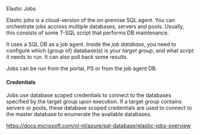 Elastic Jobs

Elastic jobs is a cloud-version of the on-premise SQL agent. You can orchestrate jobs accross multiple databases, servers and pools. Usually, this consists of some T-SQL script that performs DB maintenance.

It uses a SQL DB as a job agent. Inside the *job database*, you need to configure which (group of) database(s) is your *target group*, and what script it needs to run. It can also pull back some results.

Jobs can be run from the portal, PS or from the job agent DB.

#### Credentials
Jobs use database scoped credentials to connect to the databases specified by the target group upon execution. If a target group contains servers or pools, these database scoped credentials are used to connect to the master database to enumerate the available databases.

https://docs.microsoft.com/nl-nl/azure/sql-database/elastic-jobs-overview